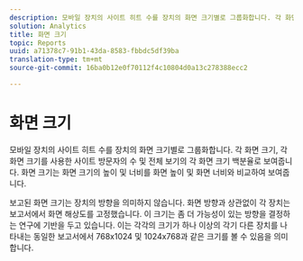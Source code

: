 ```yaml
---
description: 모바일 장치의 사이트 히트 수를 장치의 화면 크기별로 그룹화합니다. 각 화면 크기, 각 화면 크기를 사용한 사이트 방문자의 수 및 전체 보기의 각 화면 크기 백분율로 보여줍니다. 화면 크기는 화면 크기의 높이 및 너비를 화면 높이 및 화면 너비와 비교하여 보여줍니다.
solution: Analytics
title: 화면 크기
topic: Reports
uuid: a71378c7-91b1-43da-8583-fbbdc5df39ba
translation-type: tm+mt
source-git-commit: 16ba0b12e0f70112f4c10804d0a13c278388ecc2

---
```



# 화면 크기

모바일 장치의 사이트 히트 수를 장치의 화면 크기별로 그룹화합니다. 각 화면 크기, 각 화면 크기를 사용한 사이트 방문자의 수 및 전체 보기의 각 화면 크기 백분율로 보여줍니다. 화면 크기는 화면 크기의 높이 및 너비를 화면 높이 및 화면 너비와 비교하여 보여줍니다.

보고된 화면 크기는 장치의 방향을 의미하지 않습니다. 화면 방향과 상관없이 각 장치는 보고서에서 화면 해상도를 고정했습니다. 이 크기는 좀 더 가능성이 있는 방향을 결정하는 연구에 기반을 두고 있습니다. 이는 각각의 크기가 하나 이상의 각기 다른 장치를 나타내는 동일한 보고서에서 768x1024 및 1024x768과 같은 크기를 볼 수 있음을 의미합니다.
